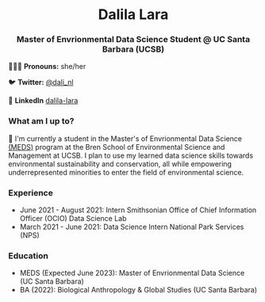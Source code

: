 <h1 align = "center">Dalila Lara</h1> 

<h3 align = "center"> Master of Envrionmental Data Science Student @ UC Santa Barbara (UCSB)</h3>

👩🏽‍💻 **Pronouns:** she/her 

🐦 **Twitter:** [@dali_nl](https://twitter.com/dali_nl)

💬 **LinkedIn** [dalila-lara](www.linkedin.com/in/dalilalara)

### What am I up to? 
🌱 I'm currently a student in the Master's of Envrionmental Data Science [(MEDS)](https://ucsb-meds.github.io) program at the Bren School of Environmental Science and Management at UCSB. I plan to use my learned data science skills towards environmental sustainability and conservation, all while empowering underrepresented minorities to enter the field of environmental science.

### Experience 
- June 2021 - August 2021: Intern Smithsonian Office of Chief Information Officer (OCIO) Data Science Lab
- March 2021 - June 2021: Data Science Intern National Park Services (NPS)

### Education
- MEDS (Expected June 2023): Master of Envrionmental Data Science (UC Santa Barbara)
- BA (2022): Biological Anthropology & Global Studies (UC Santa Barbara)
  
  
 
<!--
**dalilalara/dalilalara** is a ✨ _special_ ✨ repository because its `README.md` (this file) appears on your GitHub profile.

Here are some ideas to get you started:

- 🔭 I’m currently working on ...
- 🌱 I’m currently learning ...
- 👯 I’m looking to collaborate on ...
- 🤔 I’m looking for help with ...
- 💬 Ask me about ...
- 📫 How to reach me: ...
- 😄 Pronouns: ...
- ⚡ Fun fact: ...

# links to personal websites 
-->




